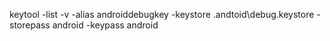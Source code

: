 keytool -list -v -alias androiddebugkey -keystore .andtoid\debug.keystore -storepass android -keypass android 